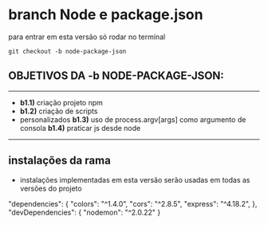 # branch Node e package.json

para entrar em esta versão só rodar no terminal
```
git checkout -b node-package-json
```

## OBJETIVOS DA -b NODE-PACKAGE-JSON:
---
- **b1.1)**  criação projeto npm
- **b1.2)** criação de scripts 
- personalizados 
**b1.3)**  uso de process.argv[args] como argumento de consola
**b1.4)** praticar js desde node
----

## instalações da rama
- instalações implementadas em esta versão serão usadas em todas as versões do projeto


 "dependencies": {
    "colors": "^1.4.0",
    "cors": "^2.8.5",
    "express": "^4.18.2",
  },
  "devDependencies": {
    "nodemon": "^2.0.22"
  }

